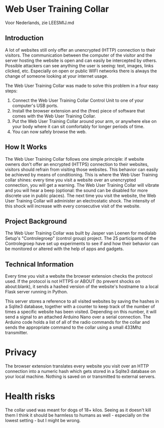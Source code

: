 # Web User Training Collar

Voor Nederlands, zie LEESMIJ.md

## Introduction

A lot of websites still only offer an unencrypted (HTTP) connection to their visitors. The communication between the computer of the visitor and the server hosting the website is open and can easily be intercepted by others. Possible attackers can see anything the user is seeing: text, images, links clicked, etc. Especially on open or public WIFI networks there is always the change of someone looking at your internet usage. 

The Web User Training Collar was made to solve this problem in a four easy steps:

1. Connect the Web User Training Collar Control Unit to one of your computer's USB ports.
2. Install the browser extension and the (free) piece of software that comes with the Web User Training Collar.
3. Put the Web User Training Collar around your arm, or anywhere else on your body where it can sit comfortably for longer periods of time.
4. You can now safely browse the web.

## How It Works
The Web User Training Collar follows one simple principle: if website owners don't offer an encrypted (HTTPS) connection to their websites, visitors should refrain from visiting those websites. This behavior can easily be achieved by means of conditioning. This is where the Web User Training collar shines: every time you visit a website over an unencrypted connection, you will get a warning. The Web User Training Collar will vibrate and you will hear a beep (optional: the sound can be disabled for more discrete use in public places). The next time you visit the website, the Web User Training Collar will administer an electrostatic shock. The intensity of this shock will increase with every consecutive visit of the website.

## Project Background
The Web User Training Collar was built by Jasper van Loenen for medialab Setup's "Controlegroep" (control group) project. The 25 participants of the Controlegroep have set up experiments to see if and how their behavior can be monitored or altered with the help of apps and gadgets.

## Technical Information
Every time you visit a website the browser extension checks the protocol used. If the protocol is not HTTPS or ABOUT (to prevent shocks on about:blank), it sends a hashed version of the website's hostname to a local Flask server running in Python.   

This server stores a reference to all visited websites by saving the hashes in a Sqlite3 database, together with a counter to keep track of the number of times a specific website has been visited. Depending on this number, it will send a signal to an attached Arduino Nano over a serial connection. The Arduino code holds a list of all of the radio commands for the collar and sends the appropriate command to the collar using a small 433Mhz transmitter.

# Privacy
The browser extension translates every website you visit over an HTTP connection into a numeric hash which gets stored in a Sqlite3 database on your local machine. Nothing is saved on or transmitted to external servers. 

# Health risks
The collar used was meant for dogs of 18+ kilos. Seeing as it doesn't kill them I think it should be harmless to humans as well - especially on the lowest setting - but I might be wrong.
